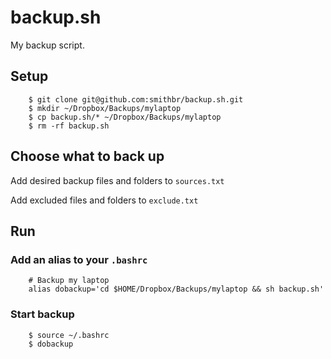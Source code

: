 # backup.sh

My backup script.

## Setup
		$ git clone git@github.com:smithbr/backup.sh.git
		$ mkdir ~/Dropbox/Backups/mylaptop
		$ cp backup.sh/* ~/Dropbox/Backups/mylaptop
		$ rm -rf backup.sh

## Choose what to back up

Add desired backup files and folders to `sources.txt`

Add excluded files and folders to `exclude.txt`

## Run

### Add an alias to your `.bashrc`
		# Backup my laptop
		alias dobackup='cd $HOME/Dropbox/Backups/mylaptop && sh backup.sh'

### Start backup
		$ source ~/.bashrc
		$ dobackup
